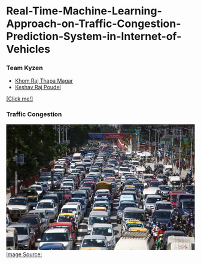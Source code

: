 # Real-Time-Machine-Learning-Approach-on-Traffic-Congestion-Prediction-System-in-Internet-of-Vehicles


### Team Kyzen
* [Khom Raj Thapa Magar](https://khomz.github.io/)
* [Keshav Raj Poudel](https://github.com/Keshav-46)



[[Click me!]](https://khomz.github.io/)

### Traffic Congestion
![Traffic Congestion](images/traffic-congestion/Traffic-Jam2.jpg)
[Image Source:](https://thehimalayantimes.com/uploads/imported_images/wp-content/uploads/2020/07/Traffic-Jam2.jpg)